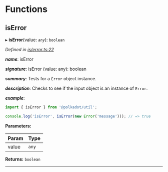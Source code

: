 

# Functions

<a id="iserror"></a>

##  isError

▸ **isError**(value: *`any`*): `boolean`

*Defined in [is/error.ts:22](https://github.com/polkadot-js/common/blob/1fb1f9d/packages/util/src/is/error.ts#L22)*

*__name__*: isError

*__signature__*: isError (value: any): boolean

*__summary__*: Tests for a `Error` object instance.

*__description__*: Checks to see if the input object is an instance of `Error`.

*__example__*:   
```javascript
import { isError } from '@polkadot/util';

console.log('isError', isError(new Error('message'))); // => true
```

**Parameters:**

| Param | Type |
| ------ | ------ |
| value | `any` |

**Returns:** `boolean`

___

